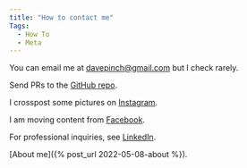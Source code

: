 ```yaml
---
title: "How to contact me"
Tags:
  - How To
  - Meta
---
```


You can email me at [davepinch@gmail.com](mailto:davepinch@gmail.com) but I check rarely.

Send PRs to the [GitHub repo](https://github.com/davepinch/davepinch.github.io).

I crosspost some pictures on [Instagram](https://instagram.com/amberdabber).

I am moving content from [Facebook](https://facebook.com/davepinch).

For professional inquiries, see [LinkedIn](https://linkedin.com/in/davepinch).

[About me]({% post_url 2022-05-08-about %}).
